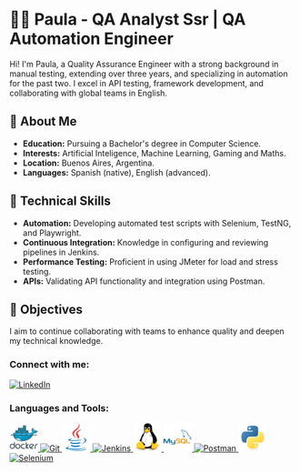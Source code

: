 # 👩‍💻 Paula - QA Analyst Ssr | QA Automation Engineer

Hi! I'm Paula, a Quality Assurance Engineer with a strong background in manual testing, extending over three years, and specializing in automation for the past two. I excel in API testing, framework development, and collaborating with global teams in English.

## 🌟 About Me

- **Education:** Pursuing a Bachelor's degree in Computer Science.  
- **Interests:** Artificial Inteligence, Machine Learning, Gaming and Maths.
- **Location:** Buenos Aires, Argentina.  
- **Languages:** Spanish (native), English (advanced).

## 🚀 Technical Skills

- **Automation:** Developing automated test scripts with Selenium, TestNG, and Playwright.  
- **Continuous Integration:** Knowledge in configuring and reviewing pipelines in Jenkins.  
- **Performance Testing:** Proficient in using JMeter for load and stress testing.  
- **APIs:** Validating API functionality and integration using Postman.

## 🎯 Objectives

I aim to continue collaborating with teams to enhance quality and deepen my technical knowledge.

### Connect with me:

<a href="https://www.linkedin.com/in/paula-carluccio/" target="blank">
  <img src="https://raw.githubusercontent.com/rahuldkjain/github-profile-readme-generator/master/src/images/icons/Social/linked-in-alt.svg" alt="LinkedIn" width="50" height="50"/>
</a>

### Languages and Tools:

<a href="https://www.docker.com/" target="_blank" rel="noreferrer">
  <img src="https://raw.githubusercontent.com/devicons/devicon/master/icons/docker/docker-original-wordmark.svg" alt="Docker" width="50" height="50"/>
</a>
<a href="https://git-scm.com/" target="_blank" rel="noreferrer">
  <img src="https://www.vectorlogo.zone/logos/git-scm/git-scm-icon.svg" alt="Git" width="50" height="50"/>
</a>
<a href="https://www.java.com" target="_blank" rel="noreferrer">
  <img src="https://raw.githubusercontent.com/devicons/devicon/master/icons/java/java-original.svg" alt="Java" width="50" height="50"/>
</a>
<a href="https://www.jenkins.io" target="_blank" rel="noreferrer">
  <img src="https://www.vectorlogo.zone/logos/jenkins/jenkins-icon.svg" alt="Jenkins" width="50" height="50"/>
</a>
<a href="https://www.linux.org/" target="_blank" rel="noreferrer">
  <img src="https://raw.githubusercontent.com/devicons/devicon/master/icons/linux/linux-original.svg" alt="Linux" width="50" height="50"/>
</a>
<a href="https://www.mysql.com/" target="_blank" rel="noreferrer">
  <img src="https://raw.githubusercontent.com/devicons/devicon/master/icons/mysql/mysql-original-wordmark.svg" alt="MySQL" width="50" height="50"/>
</a>
<a href="https://postman.com" target="_blank" rel="noreferrer">
  <img src="https://www.vectorlogo.zone/logos/getpostman/getpostman-icon.svg" alt="Postman" width="50" height="50"/>
</a>
<a href="https://www.python.org" target="_blank" rel="noreferrer">
  <img src="https://raw.githubusercontent.com/devicons/devicon/master/icons/python/python-original.svg" alt="Python" width="50" height="50"/>
</a>
<a href="https://www.selenium.dev" target="_blank" rel="noreferrer">
  <img src="https://raw.githubusercontent.com/detain/svg-logos/780f25886640cef088af994181646db2f6b1a3f8/svg/selenium-logo.svg" alt="Selenium" width="50" height="50"/>
</a>
